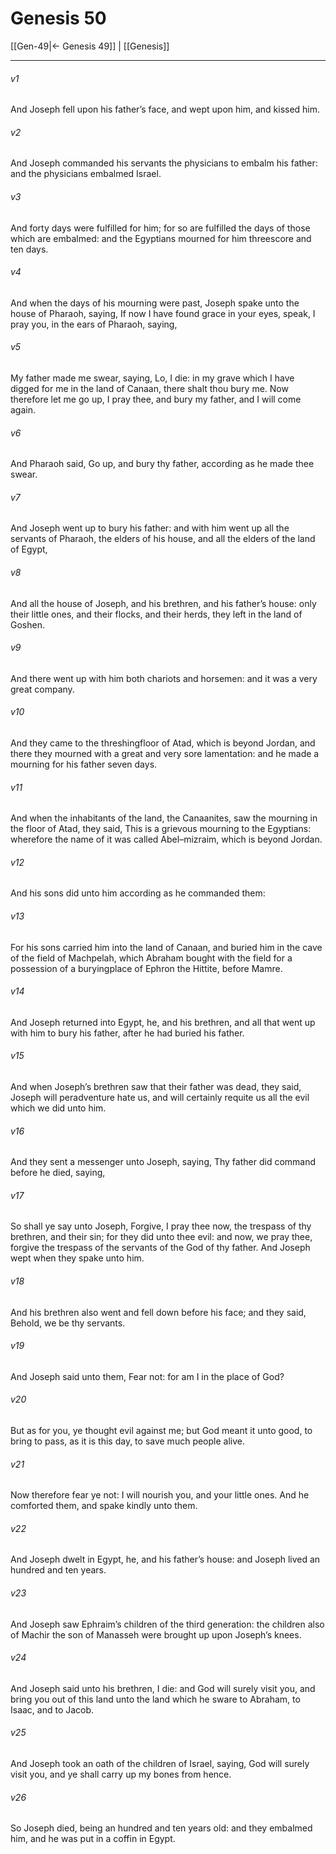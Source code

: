 # Genesis 50

[[Gen-49|← Genesis 49]] | [[Genesis]]
***

###### v1
And Joseph fell upon his father’s face, and wept upon him, and kissed him.
###### v2
And Joseph commanded his servants the physicians to embalm his father: and the physicians embalmed Israel.
###### v3
And forty days were fulfilled for him; for so are fulfilled the days of those which are embalmed: and the Egyptians mourned for him threescore and ten days.
###### v4
And when the days of his mourning were past, Joseph spake unto the house of Pharaoh, saying, If now I have found grace in your eyes, speak, I pray you, in the ears of Pharaoh, saying,
###### v5
My father made me swear, saying, Lo, I die: in my grave which I have digged for me in the land of Canaan, there shalt thou bury me. Now therefore let me go up, I pray thee, and bury my father, and I will come again.
###### v6
And Pharaoh said, Go up, and bury thy father, according as he made thee swear.
###### v7
And Joseph went up to bury his father: and with him went up all the servants of Pharaoh, the elders of his house, and all the elders of the land of Egypt,
###### v8
And all the house of Joseph, and his brethren, and his father’s house: only their little ones, and their flocks, and their herds, they left in the land of Goshen.
###### v9
And there went up with him both chariots and horsemen: and it was a very great company.
###### v10
And they came to the threshingfloor of Atad, which is beyond Jordan, and there they mourned with a great and very sore lamentation: and he made a mourning for his father seven days.
###### v11
And when the inhabitants of the land, the Canaanites, saw the mourning in the floor of Atad, they said, This is a grievous mourning to the Egyptians: wherefore the name of it was called Abel–mizraim, which is beyond Jordan.
###### v12
And his sons did unto him according as he commanded them:
###### v13
For his sons carried him into the land of Canaan, and buried him in the cave of the field of Machpelah, which Abraham bought with the field for a possession of a buryingplace of Ephron the Hittite, before Mamre.
###### v14
And Joseph returned into Egypt, he, and his brethren, and all that went up with him to bury his father, after he had buried his father.
###### v15
And when Joseph’s brethren saw that their father was dead, they said, Joseph will peradventure hate us, and will certainly requite us all the evil which we did unto him.
###### v16
And they sent a messenger unto Joseph, saying, Thy father did command before he died, saying,
###### v17
So shall ye say unto Joseph, Forgive, I pray thee now, the trespass of thy brethren, and their sin; for they did unto thee evil: and now, we pray thee, forgive the trespass of the servants of the God of thy father. And Joseph wept when they spake unto him.
###### v18
And his brethren also went and fell down before his face; and they said, Behold, we be thy servants.
###### v19
And Joseph said unto them, Fear not: for am I in the place of God?
###### v20
But as for you, ye thought evil against me; but God meant it unto good, to bring to pass, as it is this day, to save much people alive.
###### v21
Now therefore fear ye not: I will nourish you, and your little ones. And he comforted them, and spake kindly unto them.
###### v22
And Joseph dwelt in Egypt, he, and his father’s house: and Joseph lived an hundred and ten years.
###### v23
And Joseph saw Ephraim’s children of the third generation: the children also of Machir the son of Manasseh were brought up upon Joseph’s knees.
###### v24
And Joseph said unto his brethren, I die: and God will surely visit you, and bring you out of this land unto the land which he sware to Abraham, to Isaac, and to Jacob.
###### v25
And Joseph took an oath of the children of Israel, saying, God will surely visit you, and ye shall carry up my bones from hence.
###### v26
So Joseph died, being an hundred and ten years old: and they embalmed him, and he was put in a coffin in Egypt.  
